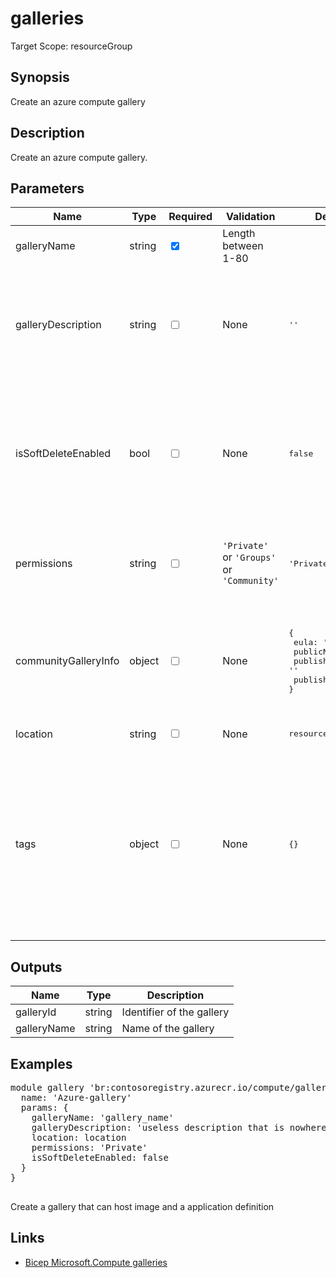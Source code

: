 ﻿# galleries

Target Scope: resourceGroup

## Synopsis
Create an azure compute gallery

## Description
Create an azure compute gallery.

## Parameters
| Name | Type | Required | Validation | Default value | Description |
| -- |  -- | -- | -- | -- | -- |
| galleryName | string | <input type="checkbox" checked> | Length between 1-80 | <pre></pre> | Gallery Name |
| galleryDescription | string | <input type="checkbox"> | None | <pre>''</pre> | The description of this Shared Image Gallery resource. This property is updatable. |
| isSoftDeleteEnabled | bool | <input type="checkbox"> | None | <pre>false</pre> | Enables soft-deletion for resources in this gallery, allowing them to be recovered within retention time. |
| permissions | string | <input type="checkbox"> | `'Private'` or `'Groups'` or `'Community'` | <pre>'Private'</pre> | This property allows you to specify the permission of sharing gallery |
| communityGalleryInfo | object | <input type="checkbox"> | None | <pre>{<br>  eula: ''<br>  publicNamePrefix: ''<br>  publisherContact: ''<br>  publisherUri: ''<br>}</pre> | Information of community gallery if current gallery is shared to community. [See docs](https://learn.microsoft.com/en-us/azure/templates/microsoft.compute/galleries?pivots=deployment-language-bicep#communitygalleryinfo). |
| location | string | <input type="checkbox"> | None | <pre>resourceGroup().location</pre> | Resource location |
| tags | object | <input type="checkbox"> | None | <pre>{}</pre> | The tags to apply to this resource. This is an object with key/value pairs.<br>Example:<br>{<br>&nbsp;&nbsp;&nbsp;FirstTag: myvalue<br>&nbsp;&nbsp;&nbsp;SecondTag: another value<br>} |

## Outputs
| Name | Type | Description |
| -- |  -- | -- |
| galleryId | string | Identifier of the gallery |
| galleryName | string | Name of the gallery |

## Examples
<pre>
module gallery 'br:contosoregistry.azurecr.io/compute/galleries:latest' = {
  name: 'Azure-gallery'
  params: {
    galleryName: 'gallery_name'
    galleryDescription: 'useless description that is nowhere shown.'
    location: location
    permissions: 'Private'
    isSoftDeleteEnabled: false
  }
}

</pre>
<p>Create a gallery that can host image and a application definition</p>

## Links
- [Bicep Microsoft.Compute galleries](https://learn.microsoft.com/en-us/azure/templates/microsoft.compute/galleries?pivots=deployment-language-bicep)
